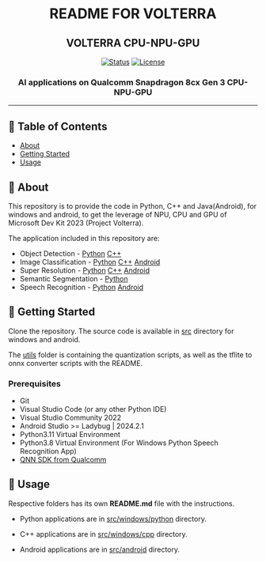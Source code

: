 <div align="center">
  <h1>
    README FOR VOLTERRA 
  </h1>

  <h2>VOLTERRA CPU-NPU-GPU</h2>

  [![Status](https://img.shields.io/badge/status-active-success.svg)]()
  [![License](https://img.shields.io/badge/license-MIT-blue.svg)]()

</div>


<h3 align="center"> AI applications on Qualcomm Snapdragon 8cx Gen 3 CPU-NPU-GPU</h3>

---

## 📝 Table of Contents

- [About](#about)
- [Getting Started](#getting_started)
- [Usage](#usage)


## 🧐 About <a name = "about"></a>

This repository is to provide the code in Python, C++ and Java(Android), for windows and android, to get the leverage of NPU, CPU and GPU of Microsoft Dev Kit 2023 (Project Volterra).

The application included in this repository are:
- Object Detection - [Python](src/windows/python/ObjectDetection/) [C++](src/windows/cpp/ObjectDetection/)
- Image Classification - [Python](src/windows/python/Classification/) [C++](src/windows/cpp/Classification/) [Android](src/android/ImageClassification/)
- Super Resolution - [Python](src/windows/python/SuperResolution/) [C++](src/windows/cpp/SuperResolution/) [Android](src/android/SuperResolution/)
- Semantic Segmentation - [Python](src/windows/python/SemanticSegmentation/) 
- Speech Recognition - [Python](src/windows/python/Whisper/) [Android](src/android/SpeechRecognition/)

## 🏁 Getting Started <a name = "getting_started"></a>

Clone the repository. The source code is available in [src](Volterra-NPU/src) directory for windows and android.

The [utils](utils) folder is containing the quantization scripts, as well as the tflite to onnx converter scripts with the README.

### Prerequisites

* Git
* Visual Studio Code (or any other Python IDE)
* Visual Studio Community 2022
* Android Studio >= Ladybug | 2024.2.1
* Python3.11 Virtual Environment
* Python3.8 Virtual Environment (For Windows Python Speech Recognition App)
* [QNN SDK from Qualcomm](https://www.qualcomm.com/developer/software/qualcomm-ai-engine-direct-sdk)


## 🎈 Usage <a name="usage"></a>

Respective folders has its own **README.md** file with the instructions.

- Python applications are in [src/windows/python](src/windows/python/) directory.

- C++ applications are in [src/windows/cpp](src/windows/cpp) directory.

- Android applications are in [src/android](src/android) directory.

